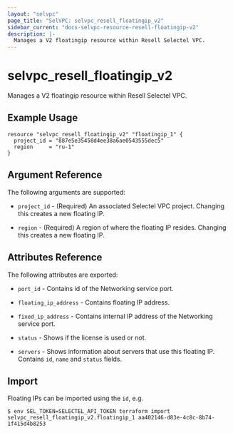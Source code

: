 ```yaml
---
layout: "selvpc"
page_title: "SelVPC: selvpc_resell_floatingip_v2"
sidebar_current: "docs-selvpc-resource-resell-floatingip-v2"
description: |-
  Manages a V2 floatingip resource within Resell Selectel VPC.
---
```


# selvpc\_resell\_floatingip_v2

Manages a V2 floatingip resource within Resell Selectel VPC.

## Example Usage

```hcl
resource "selvpc_resell_floatingip_v2" "floatingip_1" {
  project_id = "887e5e35458d4ee38a6ae0543555dec5"
  region     = "ru-1"
}
```

## Argument Reference

The following arguments are supported:

* `project_id` - (Required) An associated Selectel VPC project. Changing this
  creates a new floating IP.

* `region` - (Required) A region of where the floating IP resides. Changing this
  creates a new floating IP.

## Attributes Reference

The following attributes are exported:

* `port_id` - Contains id of the Networking service port.

* `floating_ip_address` - Contains floating IP address.

* `fixed_ip_address` - Contains internal IP address of the Networking service port.

* `status` - Shows if the license is used or not.

* `servers` - Shows information about servers that use this floating IP. Contains
  `id`, `name` and `status` fields.

## Import

Floating IPs can be imported using the `id`, e.g.

```shell
$ env SEL_TOKEN=SELECTEL_API_TOKEN terraform import selvpc_resell_floatingip_v2.floatingip_1 aa402146-d83e-4c8c-8b74-1f415d4b8253
```
